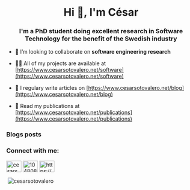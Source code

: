 <h1 align="center">Hi 👋, I'm César</h1>
<h3 align="center">I'm a PhD student doing excellent research in Software Technology for the benefit of the Swedish industry</h3>

- 👯 I’m looking to collaborate on **software engineering research**

- 👨‍💻 All of my projects are available at [https://www.cesarsotovalero.net/software](https://www.cesarsotovalero.net/software)

- 📝 I regulary write articles on [https://www.cesarsotovalero.net/blog](https://www.cesarsotovalero.net/blog)

- 📄 Read my publications at [https://www.cesarsotovalero.net/publications](https://www.cesarsotovalero.net/publications)

### Blogs posts
<!-- BLOG-POST-LIST:START -->
<!-- BLOG-POST-LIST:END -->

<p align="left">
<h3 align="left">Connect with me:</h3>
<a href="https://linkedin.com/in/cesarsotovalero" target="blank"><img align="center" src="https://cdn.jsdelivr.net/npm/simple-icons@3.0.1/icons/linkedin.svg" alt="cesarsotovalero" height="30" width="40" /></a>
<a href="https://stackoverflow.com/users/10480869/cesarsotovalero" target="blank"><img align="center" src="https://cdn.jsdelivr.net/npm/simple-icons@3.0.1/icons/stackoverflow.svg" alt="10480869/cesarsotovalero" height="30" width="40" /></a>
<a href="/https://www.cesarsotovalero.net/feed.xml" target="blank"><img align="center" src="https://cdn.jsdelivr.net/npm/simple-icons@3.0.1/icons/rss.svg" alt="https://www.cesarsotovalero.net/feed.xml" height="30" width="40" /></a>
</p>

<p>&nbsp;<img align="center" src="https://github-readme-stats.vercel.app/api?username=cesarsotovalero&show_icons=true" alt="cesarsotovalero" /></p>

